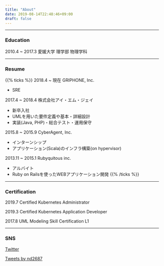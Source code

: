 ```yaml
---
title: "About"
date: 2019-08-14T22:48:46+09:00
draft: false
---
```


---------

### Education

2010.4 ~ 2017.3 愛媛大学 理学部 物理学科

---------

### Resume

{{% ticks %}}
2018.4 ~ 現在 GRIPHONE, Inc.
  
* SRE

2017.4 ~ 2018.4 株式会社アイ・エム・ジェイ
  
* 新卒入社
* UMLを用いた要件定義や基本・詳細設計
* 実装(Java, PHP)・総合テスト・運用保守

2015.8 ~ 2015.9 CyberAgent, Inc.
  
* インターンシップ
* アプリケーション(Scala)のインフラ構築(on hypervisor)

2013.11 ~ 2015.1 Rubyquitous inc.
  
* アルバイト
* Ruby on Railsを使ったWEBアプリケーション開発
{{% /ticks %}}

---------

### Certification

2019.7 Certified Kubernetes Administrator

2019.3 Certified Kubernetes Application Developer

2017.8 UML Modeling Skill Certification L1

---------

### SNS

[Twitter](https://twitter.com/nd2687)

<a class="twitter-timeline" href="https://twitter.com/nd2687?ref_src=twsrc%5Etfw">Tweets by nd2687</a> <script async src="https://platform.twitter.com/widgets.js" charset="utf-8"></script>
